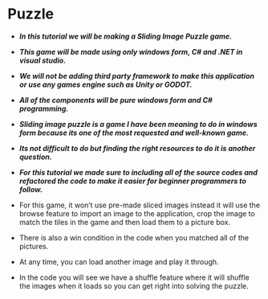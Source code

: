 # Puzzle

- **_In this tutorial we will be making a Sliding Image  Puzzle game._**
  
- **_This game will be made using only  windows form, C# and .NET in visual studio._**
  
- **_We will not be adding third party framework to make this application or use any games engine such as Unity or GODOT._**
  
- **_All of the components will be pure windows form and C# programming._**
  
- **_Sliding image puzzle is a game I have been meaning to do in windows form because its one of the most requested and well-known game._**
  
- **_Its not difficult to do but finding the right resources to do it is another question._**
  
- **_For this tutorial we made sure to including all of the source codes and refactored the code to make it easier for beginner programmers to follow._**

- For this game, it won’t use pre-made sliced images instead it will use the browse feature to import an image to the application, crop the image to match the tiles in the game and then load them to a picture box.
  
- There is also a win condition in the code when you matched all of the pictures.
- At any time, you can load another image and play it through.
- In the code you will see we have a shuffle feature where it will shuffle the images when it loads so you can get right into solving the puzzle.
